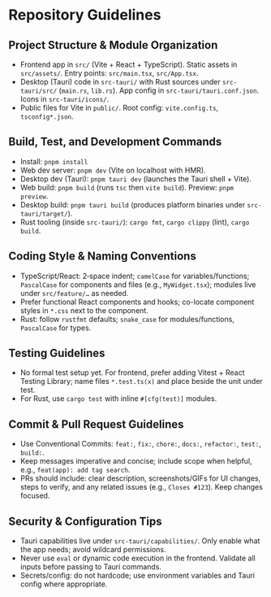 # Repository Guidelines

## Project Structure & Module Organization
- Frontend app in `src/` (Vite + React + TypeScript). Static assets in `src/assets/`. Entry points: `src/main.tsx`, `src/App.tsx`.
- Desktop (Tauri) code in `src-tauri/` with Rust sources under `src-tauri/src/` (`main.rs`, `lib.rs`). App config in `src-tauri/tauri.conf.json`. Icons in `src-tauri/icons/`.
- Public files for Vite in `public/`. Root config: `vite.config.ts`, `tsconfig*.json`.

## Build, Test, and Development Commands
- Install: `pnpm install`
- Web dev server: `pnpm dev` (Vite on localhost with HMR).
- Desktop dev (Tauri): `pnpm tauri dev` (launches the Tauri shell + Vite).
- Web build: `pnpm build` (runs `tsc` then `vite build`). Preview: `pnpm preview`.
- Desktop build: `pnpm tauri build` (produces platform binaries under `src-tauri/target/`).
- Rust tooling (inside `src-tauri/`): `cargo fmt`, `cargo clippy` (lint), `cargo build`.

## Coding Style & Naming Conventions
- TypeScript/React: 2‑space indent; `camelCase` for variables/functions; `PascalCase` for components and files (e.g., `MyWidget.tsx`); modules live under `src/feature/…` as needed.
- Prefer functional React components and hooks; co-locate component styles in `*.css` next to the component.
- Rust: follow `rustfmt` defaults; `snake_case` for modules/functions, `PascalCase` for types.

## Testing Guidelines
- No formal test setup yet. For frontend, prefer adding Vitest + React Testing Library; name files `*.test.ts(x)` and place beside the unit under test.
- For Rust, use `cargo test` with inline `#[cfg(test)]` modules.

## Commit & Pull Request Guidelines
- Use Conventional Commits: `feat:`, `fix:`, `chore:`, `docs:`, `refactor:`, `test:`, `build:`.
- Keep messages imperative and concise; include scope when helpful, e.g., `feat(app): add tag search`.
- PRs should include: clear description, screenshots/GIFs for UI changes, steps to verify, and any related issues (e.g., `Closes #123`). Keep changes focused.

## Security & Configuration Tips
- Tauri capabilities live under `src-tauri/capabilities/`. Only enable what the app needs; avoid wildcard permissions.
- Never use `eval` or dynamic code execution in the frontend. Validate all inputs before passing to Tauri commands.
- Secrets/config: do not hardcode; use environment variables and Tauri config where appropriate.

